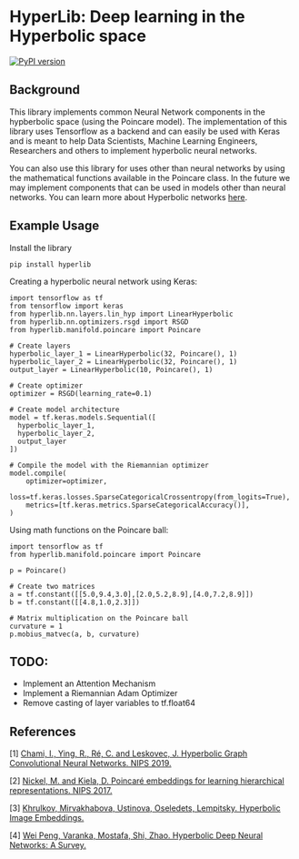 # HyperLib: Deep learning in the Hyperbolic space

[![PyPI version](https://badge.fury.io/py/hyperlib.svg)](https://badge.fury.io/py/hyperlib)

## Background
This library implements common Neural Network components in the hypberbolic space (using the Poincare model). The implementation of this library uses Tensorflow as a backend and can easily be used with Keras and is meant to help Data Scientists, Machine Learning Engineers, Researchers and others to implement hyperbolic neural networks.

You can also use this library for uses other than neural networks by using the mathematical functions available in the Poincare class. In the future we may implement components that can be used in models other than neural networks. You can learn more about Hyperbolic networks [here](https://www.nalex.ai/post/hyperlib-deep-learning-in-the-hyperbolic-space).

## Example Usage

Install the library
```
pip install hyperlib
```

Creating a hyperbolic neural network using Keras:
```
import tensorflow as tf
from tensorflow import keras
from hyperlib.nn.layers.lin_hyp import LinearHyperbolic
from hyperlib.nn.optimizers.rsgd import RSGD
from hyperlib.manifold.poincare import Poincare

# Create layers
hyperbolic_layer_1 = LinearHyperbolic(32, Poincare(), 1)
hyperbolic_layer_2 = LinearHyperbolic(32, Poincare(), 1)
output_layer = LinearHyperbolic(10, Poincare(), 1)

# Create optimizer
optimizer = RSGD(learning_rate=0.1)

# Create model architecture
model = tf.keras.models.Sequential([
  hyperbolic_layer_1,
  hyperbolic_layer_2,
  output_layer
])

# Compile the model with the Riemannian optimizer            
model.compile(
    optimizer=optimizer,
    loss=tf.keras.losses.SparseCategoricalCrossentropy(from_logits=True),
    metrics=[tf.keras.metrics.SparseCategoricalAccuracy()],
)
```

Using math functions on the Poincare ball:
```
import tensorflow as tf
from hyperlib.manifold.poincare import Poincare

p = Poincare()

# Create two matrices
a = tf.constant([[5.0,9.4,3.0],[2.0,5.2,8.9],[4.0,7.2,8.9]])
b = tf.constant([[4.8,1.0,2.3]])

# Matrix multiplication on the Poincare ball
curvature = 1
p.mobius_matvec(a, b, curvature)
```

## TODO:
- Implement an Attention Mechanism
- Implement a Riemannian Adam Optimizer
- Remove casting of layer variables to tf.float64

## References
[1] [Chami, I., Ying, R., Ré, C. and Leskovec, J. Hyperbolic Graph Convolutional Neural Networks. NIPS 2019.](http://web.stanford.edu/~chami/files/hgcn.pdf)

[2] [Nickel, M. and Kiela, D. Poincaré embeddings for learning hierarchical representations. NIPS 2017.](https://papers.nips.cc/paper/2017/hash/59dfa2df42d9e3d41f5b02bfc32229dd-Abstract.html)

[3] [Khrulkov, Mirvakhabova, Ustinova, Oseledets, Lempitsky. Hyperbolic Image Embeddings.](https://arxiv.org/pdf/1904.02239.pdf)

[4] [Wei Peng, Varanka, Mostafa, Shi, Zhao. Hyperbolic Deep Neural Networks: A Survey.](https://arxiv.org/pdf/2101.04562.pdf)
